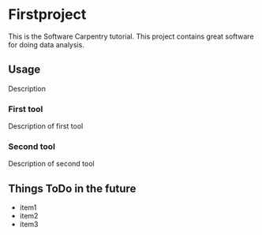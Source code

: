 # Firstproject
This is the Software Carpentry tutorial.
This project contains great software for doing data analysis.

## Usage
Description

### First tool
Description of first tool

### Second tool
Description of second tool

## Things ToDo in the future
- item1
- item2
- item3
